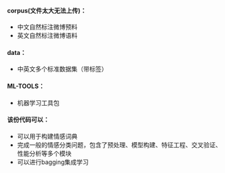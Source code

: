 #### corpus(文件太大无法上传)：
- 中文自然标注微博预料
- 英文自然标注微博语料

#### data：

- 中英文多个标准数据集（带标签）

#### ML-TOOLS：

- 机器学习工具包

#### 该份代码可以：

- 可以用于构建情感词典
- 完成一般的情感分类问题，包含了预处理、模型构建、特征工程、交叉验证、性能分析等多个模块
- 可以进行bagging集成学习


